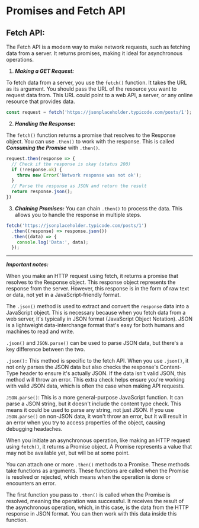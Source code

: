 <h1>Promises and Fetch API</h1>

<h2>Fetch API:</h2>

The Fetch API is a modern way to make network requests, such as fetching data from a server. It returns promises, making it ideal for asynchronous operations.

1) ***Making a GET Request:***

To fetch data from a server, you use the ```fetch()``` function. It takes the URL as its argument. You should pass the URL of the resource you want to request data from. This URL could point to a web API, a server, or any online resource that provides data.

```js
const request = fetch('https://jsonplaceholder.typicode.com/posts/1');
```

2) ***Handling the Response:*** 

The ```fetch()``` function returns a promise that resolves to the Response object. You can use ```.then()``` to work with the response. This is called ***Consuming the Promise*** with ```.then()```.

```js
request.then(response => {
  // Check if the response is okay (status 200)
  if (!response.ok) {
    throw new Error('Network response was not ok');
  }
  // Parse the response as JSON and return the result
  return response.json();
})
```

3) ***Chaining Promises:***
You can chain ```.then()``` to process the data. This allows you to handle the response in multiple steps.

```js
fetch('https://jsonplaceholder.typicode.com/posts/1')
  .then((response) => response.json())
  .then((data) => {
    console.log('Data:', data);
  });
```

***

***Important notes:***

When you make an HTTP request using fetch, it returns a promise that resolves to the Response object. This response object represents the response from the server. However, this response is in the form of raw text or data, not yet in a JavaScript-friendly format.

The ```.json()``` method is used to extract and convert the ```response``` data into a JavaScript object. This is necessary because when you fetch data from a web server, it's typically in JSON format (JavaScript Object Notation). JSON is a lightweight data-interchange format that's easy for both humans and machines to read and write.

```.json()``` and ```JSON.parse()``` can be used to parse JSON data, but there's a key difference between the two.

```.json():``` This method is specific to the fetch API. When you use ```.json()```, it not only parses the JSON data but also checks the response's Content-Type header to ensure it's actually JSON. If the data isn't valid JSON, this method will throw an error. This extra check helps ensure you're working with valid JSON data, which is often the case when making API requests.

```JSON.parse()```: This is a more general-purpose JavaScript function. It can parse a JSON string, but it doesn't include the content type check. This means it could be used to parse any string, not just JSON. If you use ```JSON.parse()``` on non-JSON data, it won't throw an error, but it will result in an error when you try to access properties of the object, causing debugging headaches.

When you initiate an asynchronous operation, like making an HTTP request using ```fetch()```, it returns a Promise object. A Promise represents a value that may not be available yet, but will be at some point.

You can attach one or more ```.then()``` methods to a Promise. These methods take functions as arguments. These functions are called when the Promise is resolved or rejected, which means when the operation is done or encounters an error.

The first function you pass to ```.then()``` is called when the Promise is resolved, meaning the operation was successful. It receives the result of the asynchronous operation, which, in this case, is the data from the HTTP response in JSON format. You can then work with this data inside this function.
